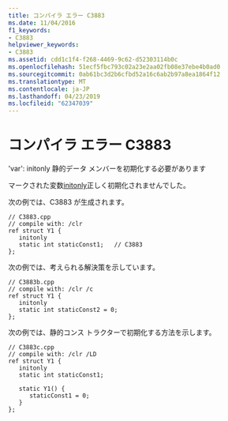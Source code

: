 ```yaml
---
title: コンパイラ エラー C3883
ms.date: 11/04/2016
f1_keywords:
- C3883
helpviewer_keywords:
- C3883
ms.assetid: cdd1c1f4-f268-4469-9c62-d52303114b0c
ms.openlocfilehash: 51ecf5fbc793c02a23e2aa02fb08e37ebe4b0ad0
ms.sourcegitcommit: 0ab61bc3d2b6cfbd52a16c6ab2b97a8ea1864f12
ms.translationtype: MT
ms.contentlocale: ja-JP
ms.lasthandoff: 04/23/2019
ms.locfileid: "62347039"
---
```

# <a name="compiler-error-c3883"></a>コンパイラ エラー C3883

'var': initonly 静的データ メンバーを初期化する必要があります

マークされた変数[initonly](../../dotnet/initonly-cpp-cli.md)正しく初期化されませんでした。

次の例では、C3883 が生成されます。

```
// C3883.cpp
// compile with: /clr
ref struct Y1 {
   initonly
   static int staticConst1;   // C3883
};
```

次の例では、考えられる解決策を示しています。

```
// C3883b.cpp
// compile with: /clr /c
ref struct Y1 {
   initonly
   static int staticConst2 = 0;
};
```

次の例では、静的コンス トラクターで初期化する方法を示します。

```
// C3883c.cpp
// compile with: /clr /LD
ref struct Y1 {
   initonly
   static int staticConst1;

   static Y1() {
      staticConst1 = 0;
   }
};
```